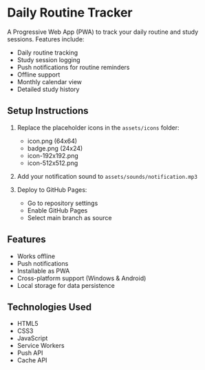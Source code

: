 # Daily Routine Tracker

A Progressive Web App (PWA) to track your daily routine and study sessions. Features include:
- Daily routine tracking
- Study session logging
- Push notifications for routine reminders
- Offline support
- Monthly calendar view
- Detailed study history

## Setup Instructions

1. Replace the placeholder icons in the `assets/icons` folder:
   - icon.png (64x64)
   - badge.png (24x24)
   - icon-192x192.png
   - icon-512x512.png

2. Add your notification sound to `assets/sounds/notification.mp3`

3. Deploy to GitHub Pages:
   - Go to repository settings
   - Enable GitHub Pages
   - Select main branch as source

## Features
- Works offline
- Push notifications
- Installable as PWA
- Cross-platform support (Windows & Android)
- Local storage for data persistence

## Technologies Used
- HTML5
- CSS3
- JavaScript
- Service Workers
- Push API
- Cache API 